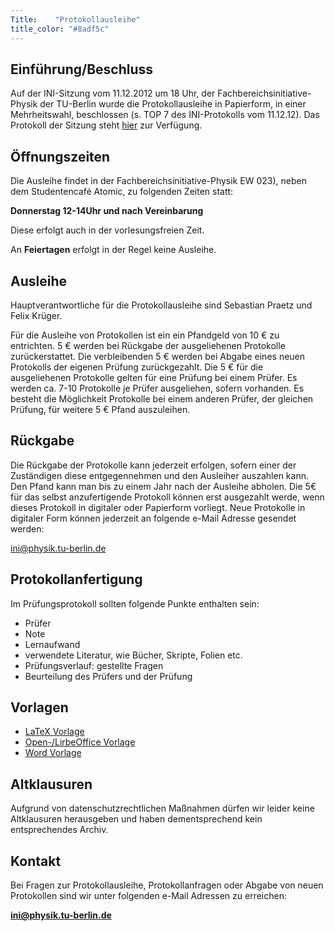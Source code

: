 ```yaml
---
Title:	  "Protokollausleihe"
title_color: "#8adf5c"
---
```


## Einführung/Beschluss

Auf der INI-Sitzung vom 11.12.2012 um 18 Uhr, der Fachbereichsinitiative-Physik der TU-Berlin wurde die Protokollausleihe in Papierform, in einer Mehrheitswahl, beschlossen (s. TOP 7 des INI-Protokolls vom 11.12.12). Das Protokoll der Sitzung steht [hier](http://ini.physik.tu-berlin.de/documents "Piratenpad Dokumente") zur Verfügung.

## Öffnungszeiten

Die Ausleihe findet in der Fachbereichsinitiative-Physik EW 023), neben dem Studentencafé Atomic, zu folgenden Zeiten statt:

**Donnerstag 12-14Uhr und nach Vereinbarung**

Diese erfolgt auch in der vorlesungsfreien Zeit.

An __Feiertagen__  erfolgt in der Regel keine Ausleihe.

## Ausleihe

Hauptverantwortliche für die Protokollausleihe sind Sebastian Praetz und Felix Krüger.

Für die Ausleihe von Protokollen ist ein ein Pfandgeld von 10 € zu entrichten. 5 € werden bei Rückgabe der ausgeliehenen Protokolle zurückerstattet. Die verbleibenden 5 € werden bei Abgabe eines neuen Protokolls der eigenen Prüfung zurückgezahlt. Die 5 €  für die ausgeliehenen Protokolle  gelten für eine Prüfung bei einem Prüfer. Es werden ca. 7-10 Protokolle je Prüfer ausgeliehen, sofern  vorhanden. Es besteht die Möglichkeit Protokolle bei einem anderen Prüfer, der gleichen Prüfung, für weitere 5 € Pfand auszuleihen.

## Rückgabe

Die Rückgabe der Protokolle kann jederzeit erfolgen, sofern einer der Zuständigen diese entgegennehmen und den Ausleiher auszahlen kann. Den Pfand kann man bis zu einem Jahr nach der Ausleihe abholen. Die 5€ für das selbst anzufertigende Protokoll können erst ausgezahlt werde, wenn dieses Protokoll in digitaler oder Papierform  vorliegt. Neue Protokolle in digitaler Form können jederzeit an folgende e-Mail Adresse gesendet werden:

ini@physik.tu-berlin.de

## Protokollanfertigung

Im Prüfungsprotokoll sollten folgende Punkte enthalten sein:

* Prüfer
* Note
* Lernaufwand
* verwendete Literatur, wie Bücher, Skripte, Folien etc.
* Prüfungsverlauf: gestellte Fragen
* Beurteilung des Prüfers und der Prüfung

## Vorlagen

* [LaTeX Vorlage](http://ini.physik.tu-berlin.de/vorlagen/vorlage.tex)
* [Open-/LirbeOffice Vorlage](http://ini.physik.tu-berlin.de/vorlagen/vorlage.odt)
* [Word Vorlage](http://ini.physik.tu-berlin.de/vorlagen/vorlage.doc)

## Altklausuren

Aufgrund von datenschutzrechtlichen Maßnahmen dürfen wir leider keine Altklausuren herausgeben und haben dementsprechend kein entsprechendes Archiv.

## Kontakt

Bei Fragen zur Protokollausleihe, Protokollanfragen oder Abgabe von neuen Protokollen sind wir unter folgenden e-Mail Adressen zu erreichen:

[**ini@physik.tu-berlin.de**](mailto:ini@physik.tu-berlin.de)




